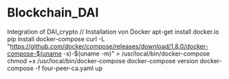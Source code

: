 # Blockchain_DAI
Integration of DAI_crypto
// Installation von Docker
  apt-get install docker.io
  pip install docker-compose
 curl -L "https://github.com/docker/compose/releases/download/1.8.0/docker-compose-$(uname -s)-$(uname -m)" > /usr/local/bin/docker-compose
chmod +x /usr/local/bin/docker-compose
docker-compose version
docker-compose -f four-peer-ca.yaml up
